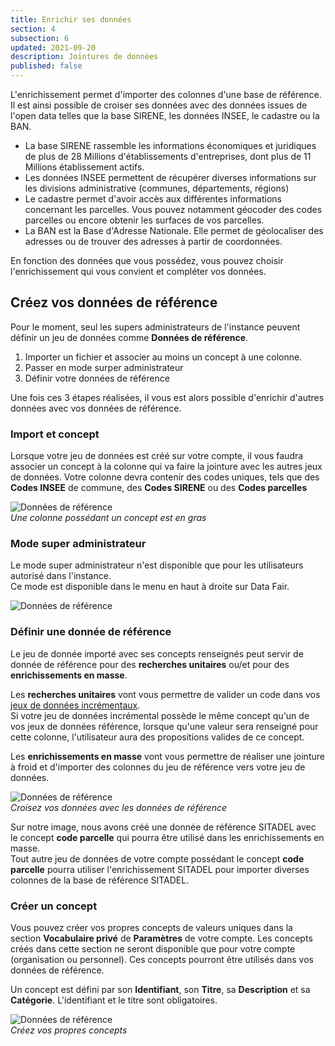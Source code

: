 ```yaml
---
title: Enrichir ses données
section: 4
subsection: 6
updated: 2021-09-20
description: Jointures de données
published: false
---
```



L'enrichissement permet d'importer des colonnes d'une base de référence. Il est ainsi possible de croiser ses données avec des données issues de l'open data telles que la base SIRENE, les données INSEE, le cadastre ou la BAN.

* La base SIRENE rassemble les informations économiques et juridiques de plus de 28 Millions d'établissements d'entreprises, dont plus de 11 Millions établissement actifs.
* Les données INSEE permettent de récupérer diverses informations sur les divisions administrative (communes, départements, régions)
* Le cadastre permet d'avoir accès aux différentes informations concernant les parcelles. Vous pouvez notamment géocoder des codes parcelles ou encore obtenir les surfaces de vos parcelles.
* La BAN est la Base d'Adresse Nationale. Elle permet de géolocaliser des adresses ou de trouver des adresses à partir de coordonnées.

En fonction des données que vous possédez, vous pouvez choisir l'enrichissement qui vous convient et compléter vos données.


## Créez vos données de référence

Pour le moment, seul les supers administrateurs de l'instance peuvent définir un jeu de données comme **Données de référence**.

1. Importer un fichier et associer au moins un concept à une colonne.
2. Passer en mode surper administrateur  
3. Définir votre données de référence

Une fois ces 3 étapes réalisées, il vous est alors possible d'enrichir d'autres données avec vos données de référence.

### Import et concept
Lorsque votre jeu de données est créé sur votre compte, il vous faudra associer un concept à la colonne qui va faire la jointure avec les autres jeux de données. Votre colonne devra contenir des codes uniques, tels que des **Codes INSEE** de commune, des **Codes SIRENE** ou des **Codes parcelles**

![Données de référence](./images/user-guide/enrichment-concept.jpg)  
*Une colonne possédant un concept est en gras*

### Mode super administrateur

Le mode super administrateur n'est disponible que pour les utilisateurs autorisé dans l'instance.  
Ce mode est disponible dans le menu en haut à droite sur Data Fair.

![Données de référence](./images/user-guide/enrichment-superadmin.jpg)


### Définir une donnée de référence

Le jeu de donnée importé avec ses concepts renseignés peut servir de donnée de référence pour des **recherches unitaires** ou/et pour des **enrichissements en masse**.  

Les **recherches unitaires** vont vous permettre de valider un code dans vos [jeux de données incrémentaux](./user-guide/import-dataset).  
Si votre jeu de données incrémental possède le même concept qu'un de vos jeux de données référence, lorsque qu'une valeur sera renseigné pour cette colonne, l'utilisateur aura des propositions valides de ce concept.

Les **enrichissements en masse** vont vous permettre de réaliser une jointure à froid et d'importer des colonnes du jeu de référence vers votre jeu de données.

![Données de référence](./images/user-guide/enrichment-master-data.jpg)  
*Croisez vos données avec les données de référence*

Sur notre image, nous avons créé une donnée de référence SITADEL avec le concept **code parcelle** qui pourra être utilisé dans les enrichissements en masse.  
Tout autre jeu de données de votre compte possédant le concept **code parcelle** pourra utiliser l'enrichissement SITADEL pour importer diverses colonnes de la base de référence SITADEL.

### Créer un concept

Vous pouvez créer vos propres concepts de valeurs uniques dans la section **Vocabulaire privé** de **Paramètres** de votre compte. Les concepts créés dans cette section ne seront disponible que pour votre compte (organisation ou personnel). Ces concepts pourront être utilisés dans vos données de référence.  

Un concept est défini par son **Identifiant**, son **Titre**, sa **Description** et sa **Catégorie**. L'identifiant et le titre sont obligatoires.

![Données de référence](./images/user-guide/enrichment-vocabulaire.jpg)  
*Créez vos propres concepts*
